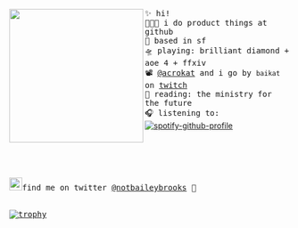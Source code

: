 <img align="left" width="240" src="https://i.postimg.cc/jSbsYbgK/octocat-1607474030530.png"> <samp> ✨ hi! <br>
  👩🏼‍💻 i do product things at github <br> 
  🌁 based in sf <br>
  🛸 playing: brilliant diamond + aoe 4 + ffxiv <br>
  📽 [@acrokat](https://github.com/acrokat) and i go by `baikat` on [twitch](https://twitch.tv/baikat) <br>
  📖 reading: the ministry for the future <br> 
  🎧 listening to: <br> </samp>
[![spotify-github-profile](https://spotify-github-profile.vercel.app/api/view?uid=22thftxib35zraloo4ct2unwa&cover_image=true&theme=novatorem)](https://github.com/kittinan/spotify-github-profile) <br>
<br><br><br><br><br>
<samp><img src="https://img.icons8.com/color/2x/twitter.png" width="23">find me on twitter [@notbaileybrooks](https://www.twitter.com/notbaileybrooks) 💭
<br><br><br>
[![trophy](https://github-profile-trophy.vercel.app/?username=bailey&theme=nord&title=MultiLanguage,Organizations,Followers,Commits,Repositories)](https://github.com/ryo-ma/github-profile-trophy)


